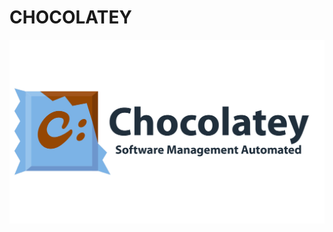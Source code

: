 # CHOCOLATEY
![choco.png](https://raw.githubusercontent.com/samarameit/CHOCOLATEY/f2fdc2a2051c742889756fe7824fceec24660a3c/choco.png)
